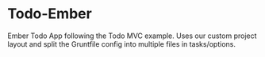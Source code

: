 Todo-Ember
==========

Ember Todo App following the Todo MVC example. 
Uses our custom project layout and split the Gruntfile config into multiple files in tasks/options.
